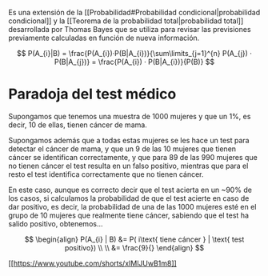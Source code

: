 
Es una extensión de la [[Probabilidad#Probabilidad condicional|probabilidad condicional]] y la [[Teorema de la probabilidad total|probabilidad total]] desarrollada por Thomas Bayes que se utiliza para revisar las previsiones previamente calculadas en función de nueva información.

$$
P(A_{i}|B) = \frac{P(A_{i})·P(B|A_{i})}{\sum\limits_{j=1}^{n} P(A_{j}) · P(B|A_{j})} = \frac{P(A_{i}) · P(B|A_{i})}{P(B)}
$$

# Paradoja del test médico

Supongamos que tenemos una muestra de 1000 mujeres y que un 1%, es decir, 10 de ellas, tienen cáncer de mama. 

Supongamos además que a todas estas mujeres se les hace un test para detectar el cáncer de mama, y que un 9 de las 10 mujeres que tienen cáncer se identifican correctamente, y que para 89 de las 990 mujeres que no tienen cáncer el test resulta en un falso positivo, mientras que para el resto el test identifica correctamente que no tienen cáncer.

En este caso, aunque es correcto decir que el test acierta en un ~90% de los casos, si calculamos la probabilidad de que el test acierte en caso de dar positivo, es decir, la probabilidad de una de las 1000 mujeres esté en el grupo de 10 mujeres que realmente tiene cáncer, sabiendo que el test ha salido positivo, obtenemos...

$$
\begin{align}
P(A_{i} | B) &= P( i\text{ tiene cáncer } | \text{ test positivo}) \\ \\
&= \frac{9}{}
\end{align}
$$

[[https://www.youtube.com/shorts/xIMlJUwB1m8]]
